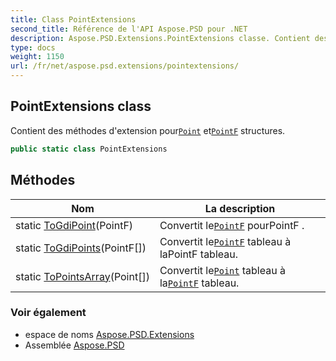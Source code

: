 ```yaml
---
title: Class PointExtensions
second_title: Référence de l'API Aspose.PSD pour .NET
description: Aspose.PSD.Extensions.PointExtensions classe. Contient des méthodes dextension pourPoint etPointF structures.
type: docs
weight: 1150
url: /fr/net/aspose.psd.extensions/pointextensions/
---
```

## PointExtensions class

Contient des méthodes d'extension pour[`Point`](../../aspose.psd/point/) et[`PointF`](../../aspose.psd/pointf/) structures.

```csharp
public static class PointExtensions
```

## Méthodes

| Nom | La description |
| --- | --- |
| static [ToGdiPoint](../../aspose.psd.extensions/pointextensions/togdipoint/)(PointF) | Convertit le[`PointF`](../../aspose.psd/pointf/) pourPointF . |
| static [ToGdiPoints](../../aspose.psd.extensions/pointextensions/togdipoints/)(PointF[]) | Convertit le[`PointF`](../../aspose.psd/pointf/) tableau à laPointF tableau. |
| static [ToPointsArray](../../aspose.psd.extensions/pointextensions/topointsarray/)(Point[]) | Convertit le[`Point`](../../aspose.psd/point/) tableau à la[`PointF`](../../aspose.psd/pointf/) tableau. |

### Voir également

* espace de noms [Aspose.PSD.Extensions](../../aspose.psd.extensions/)
* Assemblée [Aspose.PSD](../../)


